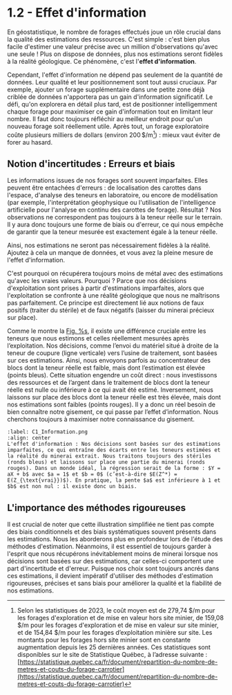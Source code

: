 # 1.2 - Effet d'information

En géostatistique, le nombre de forages effectués joue un rôle crucial dans la qualité des estimations des ressources. C'est simple : c'est bien plus facile d'estimer une valeur précise avec un million d'observations qu'avec une seule ! Plus on dispose de données, plus nos estimations seront fidèles à la réalité géologique. Ce phénomène, c'est l'**effet d'information**.


Cependant, l'effet d'information ne dépend pas seulement de la quantité de données. Leur qualité et leur positionnement sont tout aussi cruciaux. Par exemple, ajouter un forage supplémentaire dans une petite zone déjà criblée de données n'apportera pas un gain d'information significatif. Le défi, qu'on explorera en détail plus tard, est de positionner intelligemment chaque forage pour maximiser ce gain d'information tout en limitant leur nombre. Il faut donc toujours réfléchir au meilleur endroit pour qu'un nouveau forage soit réellement utile. Après tout, un forage exploratoire coûte plusieurs milliers de dollars (environ 200 $/m[^1]) : mieux vaut éviter de forer au hasard.

## Notion d'incertitudes : Erreurs et biais

Les informations issues de nos forages sont souvent imparfaites. Elles peuvent être entachées d'erreurs : de localisation des carottes dans l'espace, d'analyse des teneurs en laboratoire, ou encore de modélisation (par exemple, l'interprétation géophysique ou l'utilisation de l'intelligence artificielle pour l'analyse en continu des carottes de forage). Résultat ? Nos observations ne correspondent pas toujours à la teneur réelle sur le terrain. Il y aura donc toujours une forme de biais ou d'erreur, ce qui nous empêche de garantir que la teneur mesurée est exactement égale à la teneur réelle.

Ainsi, nos estimations ne seront pas nécessairement fidèles à la réalité. Ajoutez à cela un manque de données, et vous avez la pleine mesure de l'effet d'information.

C'est pourquoi on récupérera toujours moins de métal avec des estimations qu'avec les vraies valeurs. Pourquoi ? Parce que nos décisions d'exploitation sont prises à partir d'estimations imparfaites, alors que l'exploitation se confronte à une réalité géologique que nous ne maîtrisons pas parfaitement. Ce principe est directement lié aux notions de faux positifs (traiter du stérile) et de faux négatifs (laisser du minerai précieux sur place).

Comme le montre la [Fig. %s](#C1_Information.png), il existe une différence cruciale entre les teneurs que nous estimons et celles réellement mesurées après l’exploitation. Nos décisions, comme l’envoi du matériel situé à droite de la teneur de coupure (ligne verticale) vers l’usine de traitement, sont basées sur ces estimations. Ainsi, nous envoyons parfois au concentrateur des blocs dont la teneur réelle est faible, mais dont l’estimation est élevée (points bleus). Cette situation engendre un coût direct : nous investissons des ressources et de l’argent dans le traitement de blocs dont la teneur réelle est nulle ou inférieure à ce qui avait été estimé. Inversement, nous laissons sur place des blocs dont la teneur réelle est très élevée, mais dont nos estimations sont faibles (points rouges). Il y a donc un réel besoin de bien connaître notre gisement, ce qui passe par l’effet d’information. Nous cherchons toujours à maximiser notre connaissance du gisement.


```{figure} images/C1_Information.png
:label: C1_Information.png
:align: center 
L'effet d'information : Nos décisions sont basées sur des estimations imparfaites, ce qui entraîne des écarts entre les teneurs estimées et la réalité du minerai extrait. Nous traitons toujours des stériles (ronds bleus) et laissons sur place une partie du minerai (ronds rouges). Dans un monde idéal, la régression serait de la forme : $Y = aX + b$ avec $a = 1$ et $b = 0$ (c’est-à-dire $E(Z^*) = E(Z_{\text{vrai}})$). En pratique, la pente $a$ est inférieure à 1 et $b$ est non nul : il existe donc un biais.
```

## L'importance des méthodes rigoureuses

Il est crucial de noter que cette illustration simplifiée ne tient pas compte des biais conditionnels et des biais systématiques souvent présents dans les estimations. Nous les aborderons plus en profondeur lors de l'étude des méthodes d'estimation. Néanmoins, il est essentiel de toujours garder à l'esprit que nous récupérons inévitablement moins de minerai lorsque nos décisions sont basées sur des estimations, car celles-ci comportent une part d'incertitude et d'erreur. Puisque nos choix sont toujours ancrés dans ces estimations, il devient impératif d'utiliser des méthodes d'estimation rigoureuses, précises et sans biais pour améliorer la qualité et la fiabilité de nos estimations.

[^1]: Selon les statistiques de 2023, le coût moyen est de 279,74 \$/m pour les forages d'exploration et de mise en valeur hors site minier, de 159,08 \$/m pour les forages d'exploration et de mise en valeur sur site minier, et de 154,84 \$/m pour les forages d’exploitation minière sur site. Les montants pour les forages hors site minier sont en constante augmentation depuis les 25 dernières années. Ces statistiques sont disponibles sur le site de Statistique Québec, à l’adresse suivante : [https://statistique.quebec.ca/fr/document/repartition-du-nombre-de-metres-et-couts-du-forage-carrotier](https://statistique.quebec.ca/fr/document/repartition-du-nombre-de-metres-et-couts-du-forage-carrotier)